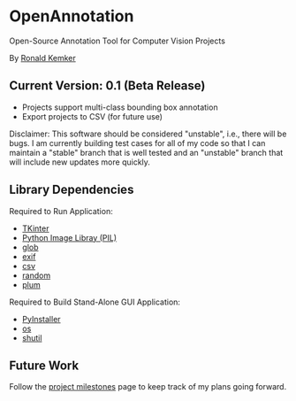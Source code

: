 # OpenAnnotation
Open-Source Annotation Tool for Computer Vision Projects
 
By [Ronald Kemker](https://www.linkedin.com/in/ronald-kemker-66250b115)

## Current Version: 0.1 (Beta Release)
- Projects support multi-class bounding box annotation
- Export projects to CSV (for future use)

Disclaimer: This software should be considered "unstable", i.e., there will be bugs.  I am currently building test cases for all of my code so that I can maintain a "stable" branch that is well tested and an "unstable" branch that will include new updates more quickly.

## Library Dependencies
Required to Run Application:
- [TKinter](https://tkdocs.com/index.html)
- [Python Image Libray (PIL)](https://python-pillow.org/)
- [glob](https://docs.python.org/3/library/glob.html)
- [exif](https://pypi.org/project/exif/)
- [csv](https://docs.python.org/3/library/csv.html)
- [random](https://docs.python.org/3/library/random.html)
- [plum](https://pypi.org/project/plum-py/)

Required to Build Stand-Alone GUI Application:
- [PyInstaller](https://www.pyinstaller.org/) 
- [os](https://docs.python.org/3/library/os.html) 
- [shutil](https://docs.python.org/3/library/shutil.html) 

## Future Work
Follow the [project milestones](https://github.com/ron-kemker/OpenAnnotation/milestones) page to keep track of my plans going forward.

